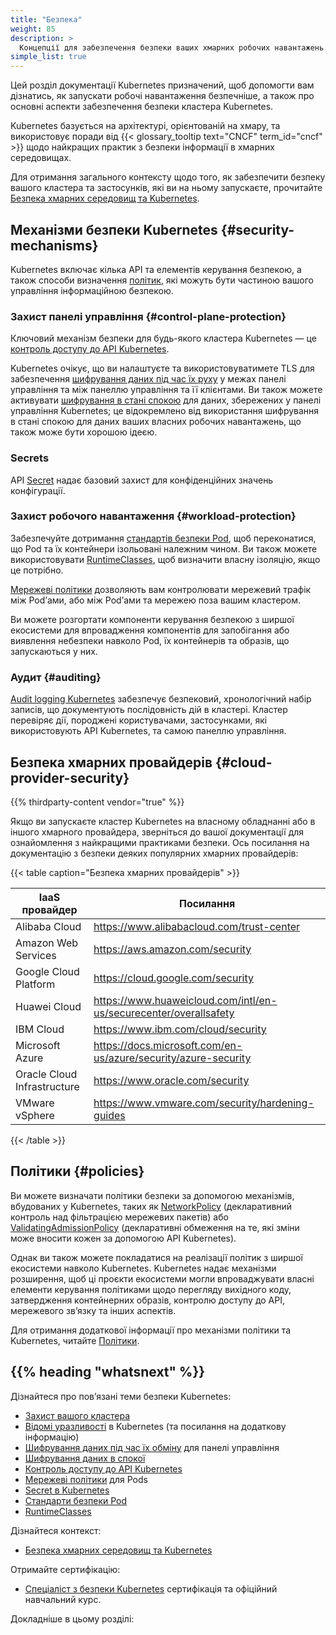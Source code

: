 ```yaml
---
title: "Безпека"
weight: 85
description: >
  Концепції для забезпечення безпеки ваших хмарних робочих навантажень.
simple_list: true
---
```


Цей розділ документації Kubernetes призначений, щоб допомогти вам дізнатись, як запускати робочі навантаження безпечніше, а також про основні аспекти забезпечення безпеки кластера Kubernetes.

Kubernetes базується на архітектурі, орієнтованій на хмару, та використовує поради від {{< glossary_tooltip text="CNCF" term_id="cncf" >}} щодо найкращих практик з безпеки інформації в хмарних середовищах.

Для отримання загального контексту щодо того, як забезпечити безпеку вашого кластера та застосунків, які ви на ньому запускаєте, прочитайте [Безпека хмарних середовищ та Kubernetes](/docs/concepts/security/cloud-native-security/).

## Механізми безпеки Kubernetes {#security-mechanisms}

Kubernetes включає кілька API та елементів керування безпекою, а також способи визначення [політик](#policies), які можуть бути частиною вашого управління інформаційною безпекою.

### Захист панелі управління {#control-plane-protection}

Ключовий механізм безпеки для будь-якого кластера Kubernetes — це [контроль доступу до API Kubernetes](/docs/concepts/security/controlling-access).

Kubernetes очікує, що ви налаштуєте та використовуватимете TLS для забезпечення [шифрування даних під час їх руху](/docs/tasks/tls/managing-tls-in-a-cluster/) у межах панелі управління та між панеллю управління та її клієнтами. Ви також можете активувати [шифрування в стані спокою](/docs/tasks/administer-cluster/encrypt-data/) для даних, збережених у панелі управління Kubernetes; це відокремлено від використання шифрування в стані спокою для даних ваших власних робочих навантажень, що також може бути хорошою ідеєю.

### Secrets

API [Secret](/docs/concepts/configuration/secret/) надає базовий захист для конфіденційних значень конфігурації.

### Захист робочого навантаження {#workload-protection}

Забезпечуйте дотримання [стандартів безпеки Pod](/docs/concepts/security/pod-security-standards/), щоб переконатися, що Pod та їх контейнери ізольовані належним чином. Ви також можете використовувати [RuntimeClasses](/docs/concepts/containers/runtime-class), щоб визначити власну ізоляцію, якщо це потрібно.

[Мережеві політики](/docs/concepts/services-networking/network-policies/) дозволяють вам контролювати мережевий трафік між Podʼами, або між Podʼами та мережею поза вашим кластером.

Ви можете розгортати компоненти керування безпекою з ширшої екосистеми для впровадження компонентів для запобігання або виявлення небезпеки навколо Pod, їх контейнерів та образів, що запускаються у них.

### Аудит {#auditing}

[Audit logging Kubernetes](/docs/tasks/debug/debug-cluster/audit/) забезпечує безпековий, хронологічний набір записів, що документують послідовність дій в кластері. Кластер перевіряє дії, породжені користувачами, застосунками, які використовують API Kubernetes, та самою панеллю управління.

## Безпека хмарних провайдерів {#cloud-provider-security}

{{% thirdparty-content vendor="true" %}}

Якщо ви запускаєте кластер Kubernetes на власному обладнанні або в іншого хмарного провайдера, зверніться до вашої документації для ознайомлення з найкращими практиками безпеки. Ось посилання на документацію з безпеки деяких популярних хмарних провайдерів:

{{< table caption="Безпека хмарних провайдерів" >}}

IaaS провайдер        | Посилання |
-------------------- | ------------ |
Alibaba Cloud | https://www.alibabacloud.com/trust-center |
Amazon Web Services | https://aws.amazon.com/security |
Google Cloud Platform | https://cloud.google.com/security |
Huawei Cloud | https://www.huaweicloud.com/intl/en-us/securecenter/overallsafety |
IBM Cloud | https://www.ibm.com/cloud/security |
Microsoft Azure | https://docs.microsoft.com/en-us/azure/security/azure-security |
Oracle Cloud Infrastructure | https://www.oracle.com/security |
VMware vSphere | https://www.vmware.com/security/hardening-guides |

{{< /table >}}

## Політики {#policies}

Ви можете визначати політики безпеки за допомогою механізмів, вбудованих у Kubernetes, таких як [NetworkPolicy](/docs/concepts/services-networking/network-policies/) (декларативний контроль над фільтрацією мережевих пакетів) або [ValidatingAdmissionPolicy](/docs/reference/access-authn-authz/validating-admission-policy/) (декларативні обмеження на те, які зміни може вносити кожен за допомогою API Kubernetes).

Однак ви також можете покладатися на реалізації політик з ширшої екосистеми навколо Kubernetes. Kubernetes надає механізми розширення, щоб ці проєкти екосистеми могли впроваджувати власні елементи керування політиками щодо перегляду вихідного коду, затвердження контейнерних образів, контролю доступу до API, мережевого звʼязку та інших аспектів.

Для отримання додаткової інформації про механізми політики та Kubernetes, читайте [Політики](/docs/concepts/policy/).

## {{% heading "whatsnext" %}}

Дізнайтеся про повʼязані теми безпеки Kubernetes:

* [Захист вашого кластера](/docs/tasks/administer-cluster/securing-a-cluster/)
* [Відомі уразливості](/docs/reference/issues-security/official-cve-feed/) в Kubernetes (та посилання на додаткову інформацію)
* [Шифрування даних під час їх обміну](/docs/tasks/tls/managing-tls-in-a-cluster/) для панелі управління
* [Шифрування даних в спокої](/docs/tasks/administer-cluster/encrypt-data/)
* [Контроль доступу до API Kubernetes](/docs/concepts/security/controlling-access)
* [Мережеві політики](/docs/concepts/services-networking/network-policies/) для Pods
* [Secret в Kubernetes](/docs/concepts/configuration/secret/)
* [Стандарти безпеки Pod](/docs/concepts/security/pod-security-standards/)
* [RuntimeClasses](/docs/concepts/containers/runtime-class)

Дізнайтеся контекст:

<!-- якщо змінюєте це, також змініть початкові дані у фронт-маттері content/en/docs/concepts/security/cloud-native-security.md, щоб вони відповідали; перевірте налаштування no_list -->
* [Безпека хмарних середовищ та Kubernetes](/docs/concepts/security/cloud-native-security/)

Отримайте сертифікацію:

* [Спеціаліст з безпеки Kubernetes](https://training.linuxfoundation.org/certification/certified-kubernetes-security-specialist/) сертифікація та офіційний навчальний курс.

Докладніше в цьому розділі:
